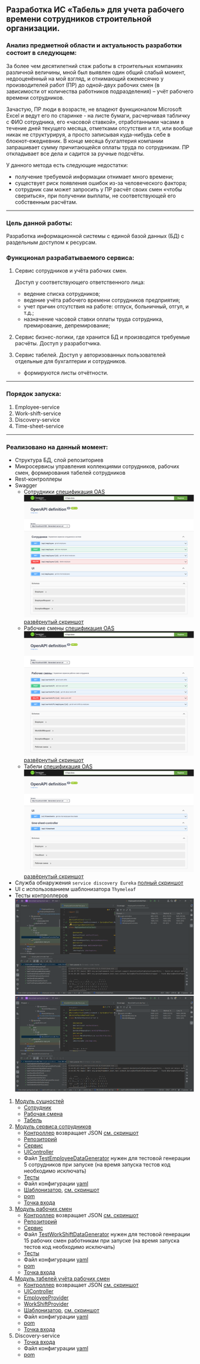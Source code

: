 ## Разработка ИС «Табель» для учета рабочего времени сотрудников строительной организации.

### Анализ предметной области и актуальность разработки состоит в следующем: 

За более чем десятилетний стаж работы в строительных компаниях различной величины, мной был выявлен один общий слабый 
момент, недооценённый на мой взгляд, и отнимающий ежемесячно у производителей работ (ПР) до одной-двух рабочих смен 
(в зависимости от количества работников подразделения) – учёт рабочего времени сотрудников. 

Зачастую, ПР люди в 
возрасте, не владеют функционалом Microsoft Excel и ведут его по старинке - на листе бумаги, расчерчивая табличку 
с ФИО сотрудника, его «часовой ставкой», отработанными часами в течение дней текущего месяца, отметками отсутствия 
и т.п, или вообще никак не структурируя, а просто записывая куда-нибудь себе в блокнот-ежедневник. 
В конце месяца бухгалтерия компании запрашивает сумму причитающейся оплаты труда по сотрудникам. 
ПР откладывает все дела и садится за ручные подсчёты. 

У данного метода есть следующие недостатки: 

- получение требуемой информации отнимает много времени;
- существует риск появления ошибок из-за человеческого фактора;
- сотрудник сам может запросить у ПР расчёт своих смен «чтобы свериться», при получении выплаты, не соответствующей его собственным расчётам. 

---

### Цель данной работы: 

Разработка информационной системы с единой базой данных (БД) с раздельным доступом к ресурсам. 

### Функционал разрабатываемого сервиса: 
1. Сервис сотрудников и учёта рабочих смен.

    Доступ у соответствующего ответственного лица: 
    - ведение списка сотрудников;
    - ведение учёта рабочего времени сотрудников предприятия;
    - учет причин отсутствия на работе: отпуск, больничный, отгул, и т.д.;
    - назначение часовой ставки оплаты труда сотрудника, премирование, депремирование; 

2. Сервис бизнес-логики, где хранится БД и производятся требуемые расчёты. Доступ у разработчика.

3. Сервис табелей. Доступ у авторизованных пользователей отдельные для бухгалтерии и сотрудников.
   - формируются листы отчётности.
   
---

### Порядок запуска: 

1. Employee-service
2. Work-shift-service
3. Discovery-service
4. Time-sheet-service

---

### Реализовано на данный момент:
- Структура БД, слой репозиториев
- Микросервисы управления коллекциями сотрудников, рабочих смен, формирования табелей сотрудников
- Rest-контроллеры
- Swagger
  * Сотрудники [спецификация OAS](https://github.com/MikhailAkulov/time-sheet-spring-boot-api/blob/main/image/localhost8180v3ApiDocs.png)
  ![localhost8180SwaggerShort](image/localhost8180SwaggerShort.png)
  [развёрнутый скриншот](https://github.com/MikhailAkulov/time-sheet-spring-boot-api/blob/main/image/localhost8180SwaggerFull.png)
  * Рабочие смены [спецификация OAS](https://github.com/MikhailAkulov/time-sheet-spring-boot-api/blob/main/image/localhost8280v3ApiDocs.png)
    ![localhost8280SwaggerShort](image/localhost8280SwaggerShort.png)
    [развёрнутый скриншот](https://github.com/MikhailAkulov/time-sheet-spring-boot-api/blob/main/image/localhost8280SwaggerFull.png)
  * Табели [спецификация OAS](https://github.com/MikhailAkulov/time-sheet-spring-boot-api/blob/main/image/localhost8380v3ApiDocs.png)
    ![localhost8380SwaggerShort](image/localhost8380SwaggerShort.png)
    [развёрнутый скриншот](https://github.com/MikhailAkulov/time-sheet-spring-boot-api/blob/main/image/localhost8380SwaggerFull.png)
- Служба обнаружения `service discovery Eureka` [полный скриншот](https://github.com/MikhailAkulov/time-sheet-spring-boot-api/blob/main/image/EurekaApps.png)
- UI с использованием шаблонизатора `Thymeleaf`
- Тесты контроллеров
  ![employeeControllerTest](image/employeeControllerTest.png)
  ![workShiftControllerTest](image/workShiftControllerTest.png)

1. [Модуль сущностей](https://github.com/MikhailAkulov/time-sheet-spring-boot-api/tree/main/model/src/main/java/ru/gb/api)
   * [Сотрудник](https://github.com/MikhailAkulov/time-sheet-spring-boot-api/blob/main/model/src/main/java/ru/gb/api/Employee.java)
   * [Рабочая смена](https://github.com/MikhailAkulov/time-sheet-spring-boot-api/blob/main/model/src/main/java/ru/gb/api/WorkShift.java)
   * [Табель](https://github.com/MikhailAkulov/time-sheet-spring-boot-api/blob/main/model/src/main/java/ru/gb/api/TimeSheet.java)
2. [Модуль сервиса сотрудников](https://github.com/MikhailAkulov/time-sheet-spring-boot-api/tree/main/employee-service/src/main/java/ru/gb)
   * [Контроллер](https://github.com/MikhailAkulov/time-sheet-spring-boot-api/blob/main/employee-service/src/main/java/ru/gb/controllers/EmployeeController.java) возвращает JSON [см. скриншот](https://github.com/MikhailAkulov/time-sheet-spring-boot-api/blob/main/image/localhost8180ApiEmployee.png)
   * [Репозиторий](https://github.com/MikhailAkulov/time-sheet-spring-boot-api/blob/main/employee-service/src/main/java/ru/gb/repository/EmployeeRepository.java)
   * [Сервис](https://github.com/MikhailAkulov/time-sheet-spring-boot-api/blob/main/employee-service/src/main/java/ru/gb/service/EmployeeService.java)
   * [UIController](https://github.com/MikhailAkulov/time-sheet-spring-boot-api/blob/main/employee-service/src/main/java/ru/gb/controllers/UiEmployeeController.java)
   * Файл [TestEmployeeDataGenerator](https://github.com/MikhailAkulov/time-sheet-spring-boot-api/blob/main/employee-service/src/main/java/ru/gb/TestEmployeeDataGenerator.java)
   нужен для тестовой генерации 5 сотрудников при запуске (на время запуска тестов код необходимо исключать)
   * [Тесты](https://github.com/MikhailAkulov/time-sheet-spring-boot-api/blob/main/employee-service/src/test/java/ru/gb/controllers/EmployeeControllerTest.java)
   * Файл конфигурации [yaml](https://github.com/MikhailAkulov/time-sheet-spring-boot-api/blob/main/employee-service/src/main/resources/application.yml)
   * [Шаблонизатор](https://github.com/MikhailAkulov/time-sheet-spring-boot-api/blob/main/employee-service/src/main/resources/templates/employees.html), [см. скриншот](https://github.com/MikhailAkulov/time-sheet-spring-boot-api/blob/main/image/localhost8180UiEmployees.png)
   * [pom](https://github.com/MikhailAkulov/time-sheet-spring-boot-api/blob/main/employee-service/pom.xml)
   * [Точка входа](https://github.com/MikhailAkulov/time-sheet-spring-boot-api/blob/main/employee-service/src/main/java/ru/gb/EmployeeApplication.java)
3. [Модуль рабочих смен](https://github.com/MikhailAkulov/time-sheet-spring-boot-api/tree/main/work-shift-service/src/main/java/ru/gb)
   * [Контроллер](https://github.com/MikhailAkulov/time-sheet-spring-boot-api/blob/main/work-shift-service/src/main/java/ru/gb/controllers/WorkShiftController.java) возвращает JSON [см. скриншот](https://github.com/MikhailAkulov/time-sheet-spring-boot-api/blob/main/image/localhost8280ApiWorkshift.png)
   * [Репозиторий](https://github.com/MikhailAkulov/time-sheet-spring-boot-api/blob/main/work-shift-service/src/main/java/ru/gb/repository/WorkShiftRepository.java)
   * [Сервис](https://github.com/MikhailAkulov/time-sheet-spring-boot-api/blob/main/work-shift-service/src/main/java/ru/gb/service/WorkShiftService.java)
   * Файл [TestWorkShiftDataGenerator](https://github.com/MikhailAkulov/time-sheet-spring-boot-api/blob/main/work-shift-service/src/main/java/ru/gb/TestWorkShiftDataGenerator.java)
     нужен для тестовой генерации 15 рабочих смен работникам при запуске (на время запуска тестов код необходимо исключать)
   * [Тесты](https://github.com/MikhailAkulov/time-sheet-spring-boot-api/blob/main/work-shift-service/src/test/java/ru/gb/controllers/WorkShiftControllerTest.java)
   * Файл конфигурации [yaml](https://github.com/MikhailAkulov/time-sheet-spring-boot-api/blob/main/work-shift-service/src/main/resources/application.yml)
   * [pom](https://github.com/MikhailAkulov/time-sheet-spring-boot-api/blob/main/work-shift-service/pom.xml)
   * [Точка входа](https://github.com/MikhailAkulov/time-sheet-spring-boot-api/blob/main/work-shift-service/src/main/java/ru/gb/WorkShiftApplication.java)
4. [Модуль табелей учёта рабочих смен](https://github.com/MikhailAkulov/time-sheet-spring-boot-api/tree/main/time-sheet-service/src/main/java/ru/gb)
   * [Контроллер](https://github.com/MikhailAkulov/time-sheet-spring-boot-api/blob/main/time-sheet-service/src/main/java/ru/gb/controllers/TimeSheetController.java) возвращает JSON [см. скриншот](https://github.com/MikhailAkulov/time-sheet-spring-boot-api/blob/main/image/localhost8380ApiTimesheet.png)
   * [UIController](https://github.com/MikhailAkulov/time-sheet-spring-boot-api/blob/main/time-sheet-service/src/main/java/ru/gb/controllers/UiTimeSheetController.java)
   * [EmployeeProvider](https://github.com/MikhailAkulov/time-sheet-spring-boot-api/blob/main/time-sheet-service/src/main/java/ru/gb/providers/EmployeeProvider.java)
   * [WorkShiftProvider](https://github.com/MikhailAkulov/time-sheet-spring-boot-api/blob/main/time-sheet-service/src/main/java/ru/gb/providers/WorkShiftProvider.java)
   * [Шаблонизатор](https://github.com/MikhailAkulov/time-sheet-spring-boot-api/blob/main/time-sheet-service/src/main/resources/templates/timesheets.html), [см. скриншот](https://github.com/MikhailAkulov/time-sheet-spring-boot-api/blob/main/image/localhost8380UiTimesheets.png)
   * Файл конфигурации [yaml](https://github.com/MikhailAkulov/time-sheet-spring-boot-api/blob/main/time-sheet-service/src/main/resources/application.yml)
   * [pom](https://github.com/MikhailAkulov/time-sheet-spring-boot-api/blob/main/time-sheet-service/pom.xml)
   * [Точка входа](https://github.com/MikhailAkulov/time-sheet-spring-boot-api/blob/main/time-sheet-service/src/main/java/ru/gb/TimeSheetApplication.java)
5. Discovery-service
   * [Точка входа](https://github.com/MikhailAkulov/time-sheet-spring-boot-api/blob/main/discovery-service/src/main/java/ru/gb/DiscoveryService.java)
   * Файл конфигурации [yaml](https://github.com/MikhailAkulov/time-sheet-spring-boot-api/blob/main/discovery-service/src/main/resources/application.yml)
   * [pom](https://github.com/MikhailAkulov/time-sheet-spring-boot-api/blob/main/discovery-service/pom.xml)


